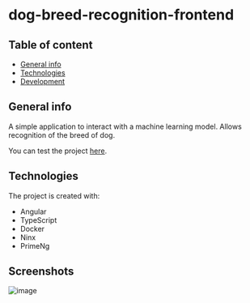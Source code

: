 # dog-breed-recognition-frontend
## Table of content
* [General info](#general-info)
* [Technologies](#technologies)
* [Development](#development)

## General info
A simple application to interact with a machine learning model. Allows recognition of the breed of dog.

You can test the project [here](https://dog-breed-recognition.kamilbil.pl/).

## Technologies
The project is created with:
* Angular
* TypeScript
* Docker
* Ninx
* PrimeNg

## Screenshots
![image](https://github.com/KamilBil/dog-breed-recognition-frontend/assets/66205238/3dff710c-51e5-41c7-a026-9b3efd7b12f9)
